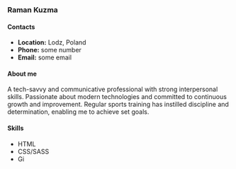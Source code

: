 ### Raman Kuzma   
#### Contacts
- __Location:__ Lodz, Poland
- __Phone:__ some number
- __Email:__ some email

#### About me
A tech-savvy and communicative professional with strong interpersonal skills. Passionate about modern technologies and committed to continuous growth and improvement. Regular sports training has instilled discipline and determination, enabling me to achieve set goals.
#### Skills
- HTML
- CSS/SASS
- Gi

